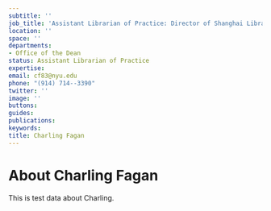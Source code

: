 ```yaml
---
subtitle: ''
job_title: 'Assistant Librarian of Practice: Director of Shanghai Library'
location: ''
space: ''
departments:
- Office of the Dean
status: Assistant Librarian of Practice
expertise: 
email: cf83@nyu.edu
phone: "(914) 714--3390"
twitter: ''
image: ''
buttons: 
guides: 
publications: 
keywords: 
title: Charling Fagan
---
```


# About Charling Fagan

This is test data about Charling.